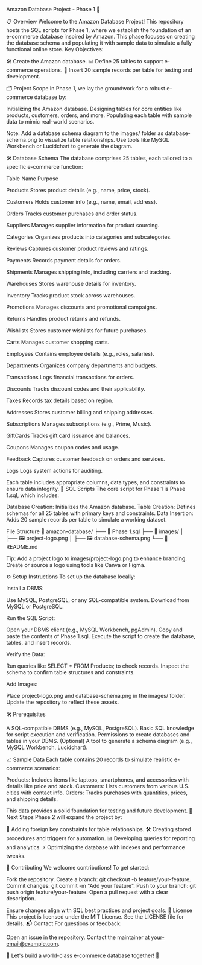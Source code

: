 Amazon Database Project - Phase 1 🚀


📋 Overview
Welcome to the Amazon Database Project! This repository hosts the SQL scripts for Phase 1, where we establish the foundation of an e-commerce database inspired by Amazon. This phase focuses on creating the database schema and populating it with sample data to simulate a fully functional online store.
Key Objectives:

🛠️ Create the Amazon database.
📊 Define 25 tables to support e-commerce operations.
📝 Insert 20 sample records per table for testing and development.

🗂️ Project Scope
In Phase 1, we lay the groundwork for a robust e-commerce database by:

Initializing the Amazon database.
Designing tables for core entities like products, customers, orders, and more.
Populating each table with sample data to mimic real-world scenarios.



Note: Add a database schema diagram to the images/ folder as database-schema.png to visualize table relationships. Use tools like MySQL Workbench or Lucidchart to generate the diagram.

🛠️ Database Schema
The database comprises 25 tables, each tailored to a specific e-commerce function:



Table Name
Purpose



Products
Stores product details (e.g., name, price, stock).


Customers
Holds customer info (e.g., name, email, address).


Orders
Tracks customer purchases and order status.


Suppliers
Manages supplier information for product sourcing.


Categories
Organizes products into categories and subcategories.


Reviews
Captures customer product reviews and ratings.


Payments
Records payment details for orders.


Shipments
Manages shipping info, including carriers and tracking.


Warehouses
Stores warehouse details for inventory.


Inventory
Tracks product stock across warehouses.


Promotions
Manages discounts and promotional campaigns.


Returns
Handles product returns and refunds.


Wishlists
Stores customer wishlists for future purchases.


Carts
Manages customer shopping carts.


Employees
Contains employee details (e.g., roles, salaries).


Departments
Organizes company departments and budgets.


Transactions
Logs financial transactions for orders.


Discounts
Tracks discount codes and their applicability.


Taxes
Records tax details based on region.


Addresses
Stores customer billing and shipping addresses.


Subscriptions
Manages subscriptions (e.g., Prime, Music).


GiftCards
Tracks gift card issuance and balances.


Coupons
Manages coupon codes and usage.


Feedback
Captures customer feedback on orders and services.


Logs
Logs system actions for auditing.


Each table includes appropriate columns, data types, and constraints to ensure data integrity.
📜 SQL Scripts
The core script for Phase 1 is Phase 1.sql, which includes:

Database Creation: Initializes the Amazon database.
Table Creation: Defines schemas for all 25 tables with primary keys and constraints.
Data Insertion: Adds 20 sample records per table to simulate a working dataset.

File Structure
📂 amazon-database/
├── 📜 Phase 1.sql
├── 📂 images/
│   ├── 🖼️ project-logo.png
│   ├── 🖼️ database-schema.png
└── 📜 README.md


Tip: Add a project logo to images/project-logo.png to enhance branding. Create or source a logo using tools like Canva or Figma.

⚙️ Setup Instructions
To set up the database locally:

Install a DBMS:

Use MySQL, PostgreSQL, or any SQL-compatible system.
Download from MySQL or PostgreSQL.


Run the SQL Script:

Open your DBMS client (e.g., MySQL Workbench, pgAdmin).
Copy and paste the contents of Phase 1.sql.
Execute the script to create the database, tables, and insert records.


Verify the Data:

Run queries like SELECT * FROM Products; to check records.
Inspect the schema to confirm table structures and constraints.


Add Images:

Place project-logo.png and database-schema.png in the images/ folder.
Update the repository to reflect these assets.



🛠️ Prerequisites

A SQL-compatible DBMS (e.g., MySQL, PostgreSQL).
Basic SQL knowledge for script execution and verification.
Permissions to create databases and tables in your DBMS.
(Optional) A tool to generate a schema diagram (e.g., MySQL Workbench, Lucidchart).

📈 Sample Data
Each table contains 20 records to simulate realistic e-commerce scenarios:

Products: Includes items like laptops, smartphones, and accessories with details like price and stock.
Customers: Lists customers from various U.S. cities with contact info.
Orders: Tracks purchases with quantities, prices, and shipping details.

This data provides a solid foundation for testing and future development.
🚀 Next Steps
Phase 2 will expand the project by:

🔗 Adding foreign key constraints for table relationships.
🛠️ Creating stored procedures and triggers for automation.
📊 Developing queries for reporting and analytics.
⚡ Optimizing the database with indexes and performance tweaks.

🤝 Contributing
We welcome contributions! To get started:

Fork the repository.
Create a branch: git checkout -b feature/your-feature.
Commit changes: git commit -m "Add your feature".
Push to your branch: git push origin feature/your-feature.
Open a pull request with a clear description.

Ensure changes align with SQL best practices and project goals.
📜 License
This project is licensed under the MIT License. See the LICENSE file for details.
📬 Contact
For questions or feedback:

Open an issue in the repository.
Contact the maintainer at your-email@example.com.


🌟 Let's build a world-class e-commerce database together! 🌟

